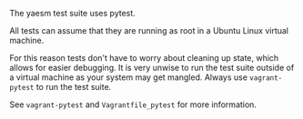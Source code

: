 The yaesm test suite uses pytest.

All tests can assume that they are running as root in a Ubuntu Linux virtual machine.

For this reason tests don't have to worry about cleaning up state, which allows for easier debugging. It is very unwise to run the test suite outside of a virtual machine as your system may get mangled. Always use `vagrant-pytest` to run the test suite.

See `vagrant-pytest` and `Vagrantfile_pytest` for more information.
